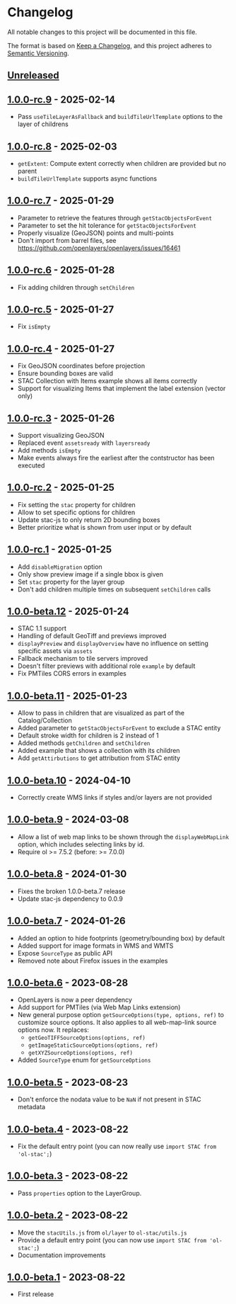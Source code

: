 # Changelog

All notable changes to this project will be documented in this file.

The format is based on [Keep a Changelog](https://keepachangelog.com/en/1.0.0/),
and this project adheres to [Semantic Versioning](https://semver.org/spec/v2.0.0.html).

## [Unreleased]

## [1.0.0-rc.9] - 2025-02-14

- Pass `useTileLayerAsFallback` and `buildTileUrlTemplate` options to the layer of childrens

## [1.0.0-rc.8] - 2025-02-03

- `getExtent`: Compute extent correctly when children are provided but no parent
- `buildTileUrlTemplate` supports async functions

## [1.0.0-rc.7] - 2025-01-29

- Parameter to retrieve the features through `getStacObjectsForEvent`
- Parameter to set the hit tolerance for `getStacObjectsForEvent`
- Properly visualize (GeoJSON) points and multi-points
- Don't import from barrel files, see <https://github.com/openlayers/openlayers/issues/16461>

## [1.0.0-rc.6] - 2025-01-28

- Fix adding children through `setChildren`

## [1.0.0-rc.5] - 2025-01-27

- Fix `isEmpty`

## [1.0.0-rc.4] - 2025-01-27

- Fix GeoJSON coordinates before projection
- Ensure bounding boxes are valid
- STAC Collection with Items example shows all items correctly
- Support for visualizing Items that implement the label extension (vector only)

## [1.0.0-rc.3] - 2025-01-26

- Support visualizing GeoJSON
- Replaced event `assetsready` with `layersready`
- Add methods `isEmpty`
- Make events always fire the earliest after the contstructor has been executed

## [1.0.0-rc.2] - 2025-01-25

- Fix setting the `stac` property for children
- Allow to set specific options for children
- Update stac-js to only return 2D bounding boxes
- Better prioritize what is shown from user input or by default

## [1.0.0-rc.1] - 2025-01-25

- Add `disableMigration` option
- Only show preview image if a single bbox is given
- Set `stac` property for the layer group
- Don't add children multiple times on subsequent `setChildren` calls

## [1.0.0-beta.12] - 2025-01-24

- STAC 1.1 support
- Handling of default GeoTiff and previews improved
- `displayPreview` and `displayOverview` have no influence on setting specific assets via `assets`
- Fallback mechanism to tile servers improved
- Doesn't filter previews with additional role `example` by default
- Fix PMTiles CORS errors in examples

## [1.0.0-beta.11] - 2025-01-23

- Allow to pass in children that are visualized as part of the Catalog/Collection
- Added parameter to `getStacObjectsForEvent` to exclude a STAC entity
- Default stroke width for children is 2 instead of 1
- Added methods `getChildren` and `setChildren`
- Added example that shows a collection with its children
- Add `getAttirbutions` to get attribution from STAC entity

## [1.0.0-beta.10] - 2024-04-10

- Correctly create WMS links if styles and/or layers are not provided

## [1.0.0-beta.9] - 2024-03-08

- Allow a list of web map links to be shown through the `displayWebMapLink` option,
  which includes selecting links by id.
- Require ol >= 7.5.2 (before: >= 7.0.0)

## [1.0.0-beta.8] - 2024-01-30

- Fixes the broken 1.0.0-beta.7 release
- Update stac-js dependency to 0.0.9

## [1.0.0-beta.7] - 2024-01-26

- Added an option to hide footprints (geometry/bounding box) by default
- Added support for image formats in WMS and WMTS
- Expose `SourceType` as public API
- Removed note about Firefox issues in the examples

## [1.0.0-beta.6] - 2023-08-28

- OpenLayers is now a peer dependency
- Add support for PMTiles (via Web Map Links extension)
- New general purpose option `getSourceOptions(type, options, ref)` to customize source options.
   It also applies to all web-map-link source options now.
   It replaces:
   - `getGeoTIFFSourceOptions(options, ref)`
   - `getImageStaticSourceOptions(options, ref)`
   - `getXYZSourceOptions(options, ref)`
- Added `SourceType` enum for `getSourceOptions`

## [1.0.0-beta.5] - 2023-08-23

- Don't enforce the nodata value to be `NaN` if not present in STAC metadata

## [1.0.0-beta.4] - 2023-08-22

- Fix the default entry point (you can now really use `import STAC from 'ol-stac';`)

## [1.0.0-beta.3] - 2023-08-22

- Pass `properties` option to the LayerGroup.

## [1.0.0-beta.2] - 2023-08-22

- Move the `stacUtils.js` from `ol/layer` to `ol-stac/utils.js`
- Provide a default entry point (you can now use `import STAC from 'ol-stac';`)
- Documentation improvements

## [1.0.0-beta.1] - 2023-08-22

- First release

[Unreleased]: <https://github.com/stac-extensions/contacts/compare/v1.0.0-rc.9...HEAD>
[1.0.0-rc.9]: <https://github.com/stac-extensions/contacts/compare/v1.0.0-rc.8...v1.0.0-rc.9>
[1.0.0-rc.8]: <https://github.com/stac-extensions/contacts/compare/v1.0.0-rc.7...v1.0.0-rc.8>
[1.0.0-rc.7]: <https://github.com/stac-extensions/contacts/compare/v1.0.0-rc.6...v1.0.0-rc.7>
[1.0.0-rc.6]: <https://github.com/stac-extensions/contacts/compare/v1.0.0-rc.5...v1.0.0-rc.6>
[1.0.0-rc.5]: <https://github.com/stac-extensions/contacts/compare/v1.0.0-rc.4...v1.0.0-rc.5>
[1.0.0-rc.4]: <https://github.com/stac-extensions/contacts/compare/v1.0.0-rc.3...v1.0.0-rc.4>
[1.0.0-rc.3]: <https://github.com/stac-extensions/contacts/compare/v1.0.0-rc.2...v1.0.0-rc.3>
[1.0.0-rc.2]: <https://github.com/stac-extensions/contacts/compare/v1.0.0-rc.1...v1.0.0-rc.2>
[1.0.0-rc.1]: <https://github.com/stac-extensions/contacts/compare/v1.0.0-beta.12...v1.0.0-rc.1>
[1.0.0-beta.12]: <https://github.com/stac-extensions/contacts/compare/v1.0.0-beta.11...v1.0.0-beta.12>
[1.0.0-beta.11]: <https://github.com/stac-extensions/contacts/compare/v1.0.0-beta.10...v1.0.0-beta.11>
[1.0.0-beta.10]: <https://github.com/stac-extensions/contacts/compare/v1.0.0-beta.9...v1.0.0-beta.10>
[1.0.0-beta.9]: <https://github.com/stac-extensions/contacts/compare/v1.0.0-beta.8...v1.0.0-beta.9>
[1.0.0-beta.8]: <https://github.com/stac-extensions/contacts/compare/v1.0.0-beta.7...v1.0.0-beta.8>
[1.0.0-beta.7]: <https://github.com/stac-extensions/contacts/compare/v1.0.0-beta.6...v1.0.0-beta.7>
[1.0.0-beta.6]: <https://github.com/stac-extensions/contacts/compare/v1.0.0-beta.5...v1.0.0-beta.6>
[1.0.0-beta.5]: <https://github.com/stac-extensions/contacts/compare/v1.0.0-beta.4...v1.0.0-beta.5>
[1.0.0-beta.4]: <https://github.com/stac-extensions/contacts/compare/v1.0.0-beta.3...v1.0.0-beta.4>
[1.0.0-beta.3]: <https://github.com/stac-extensions/contacts/compare/v1.0.0-beta.2...v1.0.0-beta.3>
[1.0.0-beta.2]: <https://github.com/stac-extensions/contacts/compare/v1.0.0-beta.1...v1.0.0-beta.2>
[1.0.0-beta.1]: <https://github.com/stac-extensions/contacts/tree/v1.0.0-beta.1>
